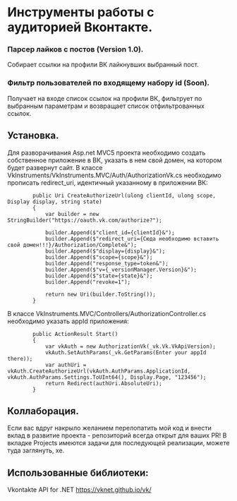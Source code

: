 # Инструменты работы с аудиторией Вконтакте.
###  Парсер лайков с постов (Version 1.0). 

Собирает ссылки на профили ВК лайкнувших выбранный пост.
### Фильтр пользователей по входящему набору id (Soon). 

Получает на входе список ссылок на профили ВК, фильтрует по выбранным параметрам и возвращает список отфильтрованных ссылок.

## Установка.
Для разворачивания Asp.net MVC5 проекта необходимо создать собственное приложение в ВК, указать в нем свой домен, на котором будет развернут сайт. 
В классе VkInstruments/VkInstruments.MVC/Auth/AuthorizationVk.cs необходимо прописать redirect_uri, идентичный указанному в приложении ВК:

```
        public Uri CreateAuthorizeUrl(ulong clientId, ulong scope, Display display, string state)
        {
            var builder = new StringBuilder("https://oauth.vk.com/authorize?");

            builder.Append($"client_id={clientId}&");
            builder.Append($"redirect_uri={Сюда необходимо вставить свой домен!!!}/Authorization/Complete&");
            builder.Append($"display={display}&");
            builder.Append($"scope={scope}&");
            builder.Append("response_type=token&");
            builder.Append($"v={_versionManager.Version}&");
            builder.Append($"state={state}&");
            builder.Append("revoke=1");

            return new Uri(builder.ToString());
        }
```

В классе VkInstruments.MVC/Controllers/AuthorizationController.cs необходимо указать appId приложения:


```
        public ActionResult Start()
        {
            var vkAuth = new AuthorizationVk(_vk.Vk.VkApiVersion);
            vkAuth.SetAuthParams(_vk.GetParams(Enter your appId there));
            var authUri = vkAuth.CreateAuthorizeUrl(vkAuth.AuthParams.ApplicationId, vkAuth.AuthParams.Settings.ToUInt64(), Display.Page, "123456");
            return Redirect(authUri.AbsoluteUri);
        }
```

## Коллаборация.
Если вас вдруг накрыло желанием перелопатить мой код и внести вклад в развитие проекта - репозиторий всегда открыт для ваших PR!
В вкладке Projects имеются задачи для последующей реализации, можете туда заглянуть, хе.

## Использованные библиотеки:

Vkontakte API for .NET https://vknet.github.io/vk/
